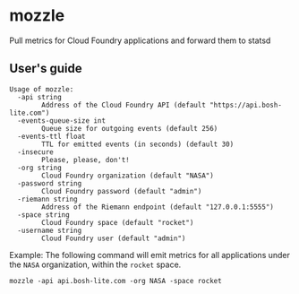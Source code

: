 # mozzle
Pull metrics for Cloud Foundry applications and forward them to statsd

## User's guide
```
Usage of mozzle:
  -api string
    	Address of the Cloud Foundry API (default "https://api.bosh-lite.com")
  -events-queue-size int
    	Queue size for outgoing events (default 256)
  -events-ttl float
    	TTL for emitted events (in seconds) (default 30)
  -insecure
    	Please, please, don't!
  -org string
    	Cloud Foundry organization (default "NASA")
  -password string
    	Cloud Foundry password (default "admin")
  -riemann string
    	Address of the Riemann endpoint (default "127.0.0.1:5555")
  -space string
    	Cloud Foundry space (default "rocket")
  -username string
    	Cloud Foundry user (default "admin")
```

Example:
The following command will emit metrics for all applications under the `NASA`
organization, within the `rocket` space.
```
mozzle -api api.bosh-lite.com -org NASA -space rocket
```
